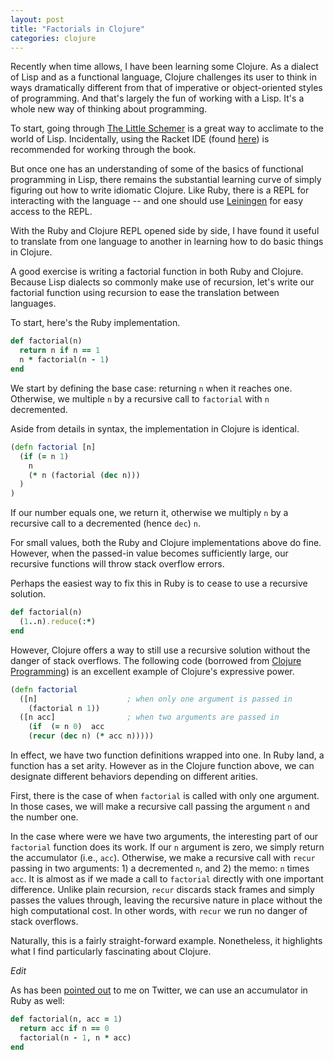 ```yaml
---
layout: post
title: "Factorials in Clojure"
categories: clojure
---
```


Recently when time allows, I have been learning some Clojure. As a dialect  of Lisp and as a functional language, Clojure challenges its user to think in ways dramatically different from that of imperative or object-oriented styles of programming. And that's largely the fun of working with a Lisp. It's a whole new way of thinking about programming.

To start, going through [The Little Schemer](http://www.ccs.neu.edu/home/matthias/BTLS/) is a great way to acclimate to the world of Lisp. Incidentally, using the Racket IDE (found [here](http://racket-lang.org/)) is recommended for working through the book.

But once one has an understanding of some of the basics of functional programming in Lisp, there remains the substantial learning curve of simply figuring out how to write idiomatic Clojure. Like Ruby, there is a REPL for interacting with the language -- and one should use [Leiningen](https://github.com/technomancy/leiningen) for easy access to the REPL.

With the Ruby and Clojure REPL opened side by side, I have found it useful to translate from one language to another in learning how to do basic things in Clojure.

A good exercise is writing a factorial function in both Ruby and Clojure. Because Lisp dialects so commonly make use of recursion, let's write our factorial function using recursion to ease the translation between languages.

To start, here's the Ruby implementation.

``` ruby
def factorial(n)
  return n if n == 1
  n * factorial(n - 1)
end
```

We start by defining the base case: returning `n` when it reaches one. Otherwise, we multiple `n` by a recursive call to `factorial` with `n` decremented.

Aside from details in syntax, the implementation in Clojure is identical.

``` clojure
(defn factorial [n]
  (if (= n 1)
    n
    (* n (factorial (dec n)))
  )
)
```

If our number equals one, we return it, otherwise we multiply `n` by a recursive call to a decremented (hence `dec`) `n`.

For small values, both the Ruby and Clojure implementations above do fine. However, when the passed-in value becomes sufficiently large, our recursive functions will throw stack overflow errors.

Perhaps the easiest way to fix this in Ruby is to cease to use a recursive solution.

``` ruby
def factorial(n)
  (1..n).reduce(:*)
end
```

However, Clojure offers a way to still use a recursive solution without the danger of stack overflows. The following code (borrowed from [Clojure Programming](http://en.wikibooks.org/wiki/Clojure_Programming/By_Example#Immutable_data)) is an excellent example of Clojure's expressive power.

``` clojure
(defn factorial
  ([n]                    ; when only one argument is passed in
    (factorial n 1))
  ([n acc]                ; when two arguments are passed in
    (if  (= n 0)  acc
    (recur (dec n) (* acc n)))))
```

In effect, we have two function definitions wrapped into one. In Ruby land, a function has a set arity. However as in the Clojure function above, we can designate different behaviors depending on different arities.

First, there is the case of when `factorial` is called with only one argument. In those cases, we will make a recursive call passing the argument `n` and the number one.

In the case where were we have two arguments, the interesting part of our `factorial` function does its work. If our `n` argument is zero, we simply return the accumulator (i.e., `acc`). Otherwise, we make a recursive call with `recur` passing in two arguments: 1) a decremented `n`, and 2) the memo: `n` times `acc`. It is almost as if we made a call to `factorial` directly with one important difference. Unlike plain recursion, `recur` discards stack frames and simply passes the values through, leaving the recursive nature in place without the high computational cost. In other words, with `recur` we run no danger of stack overflows.

Naturally, this is a fairly straight-forward example. Nonetheless, it highlights what I find particularly fascinating about Clojure.

*Edit*

As has been [pointed out](https://twitter.com/jfarmer/status/374645184111206400) to me on Twitter, we can use an accumulator in Ruby as well:

``` ruby
def factorial(n, acc = 1)
  return acc if n == 0
  factorial(n - 1, n * acc)
end
```
